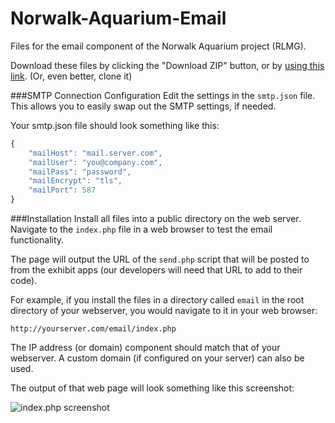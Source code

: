 # Norwalk-Aquarium-Email
Files for the email component of the Norwalk Aquarium project (RLMG).

Download these files by clicking the "Download ZIP" button, or by [using this link](https://github.com/davekobrenski/Norwalk-Aquarium-Email/archive/master.zip). (Or, even better, clone it)

###SMTP Connection Configuration
Edit the settings in the `smtp.json` file. This allows you to easily swap out the SMTP settings, if needed.

Your smtp.json file should look something like this:
```javascript
{
	"mailHost": "mail.server.com",
	"mailUser": "you@company.com",
	"mailPass": "password",
	"mailEncrypt": "tls",
	"mailPort": 587
}
```

###Installation
Install all files into a public directory on the web server. Navigate to the `index.php` file in a web browser to test the email functionality.

The page will output the URL of the `send.php` script that will be posted to from the exhibit apps (our developers will need that URL to add to their code). 

For example, if you install the files in a directory called `email` in the root directory of your webserver, you would navigate to it in your web browser:

```
http://yourserver.com/email/index.php
```

The IP address (or domain) component should match that of your webserver. A custom domain (if configured on your server) can also be used.

The output of that web page will look something like this screenshot:

![index.php screenshot](http://e.bbmdesigns.com/0y0p1O0l1P3X)
